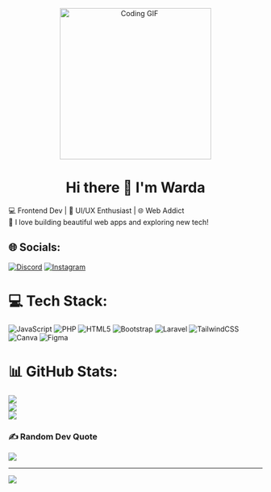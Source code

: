 <p align="center">
  <img src="https://media4.giphy.com/media/v1.Y2lkPTc5MGI3NjExZmo2cWF4dXg2OGRzOXQzdXZmb214M25jZmY2N3cyZGp4aTkwbDhuMCZlcD12MV9pbnRlcm5hbF9naWZfYnlfaWQmY3Q9Zw/L1R1tvI9svkIWwpVYr/giphy.gif" alt="Coding GIF" width="300"/>
</p>

<h1 align="center">Hi there 👋 I'm Warda</h1>
💻 Frontend Dev | 🎨 UI/UX Enthusiast | 🌐 Web Addict <br>🚀 I love building beautiful web apps and exploring new tech!<br>


## 🌐 Socials:
[![Discord](https://img.shields.io/badge/Discord-%237289DA.svg?logo=discord&logoColor=white)](https://discord.gg/https://www.instagram.com/wadafolklore?utm_source=ig_web_button_share_sheet&igsh=ZDNlZDc0MzIxNw==) [![Instagram](https://img.shields.io/badge/Instagram-%23E4405F.svg?logo=Instagram&logoColor=white)](https://instagram.com/wadafolklore) 

# 💻 Tech Stack:
![JavaScript](https://img.shields.io/badge/javascript-%23323330.svg?style=for-the-badge&logo=javascript&logoColor=%23F7DF1E) ![PHP](https://img.shields.io/badge/php-%23777BB4.svg?style=for-the-badge&logo=php&logoColor=white) ![HTML5](https://img.shields.io/badge/html5-%23E34F26.svg?style=for-the-badge&logo=html5&logoColor=white) ![Bootstrap](https://img.shields.io/badge/bootstrap-%238511FA.svg?style=for-the-badge&logo=bootstrap&logoColor=white) ![Laravel](https://img.shields.io/badge/laravel-%23FF2D20.svg?style=for-the-badge&logo=laravel&logoColor=white) ![TailwindCSS](https://img.shields.io/badge/tailwindcss-%2338B2AC.svg?style=for-the-badge&logo=tailwind-css&logoColor=white) ![Canva](https://img.shields.io/badge/Canva-%2300C4CC.svg?style=for-the-badge&logo=Canva&logoColor=white) ![Figma](https://img.shields.io/badge/figma-%23F24E1E.svg?style=for-the-badge&logo=figma&logoColor=white)
# 📊 GitHub Stats:
![](https://github-readme-stats.vercel.app/api?username=wardaamaliaa&theme=dark&hide_border=false&include_all_commits=false&count_private=false)<br/>
![](https://nirzak-streak-stats.vercel.app/?user=wardaamaliaa&theme=dark&hide_border=false)<br/>
![](https://github-readme-stats.vercel.app/api/top-langs/?username=wardaamaliaa&theme=dark&hide_border=false&include_all_commits=false&count_private=false&layout=compact)

### ✍️ Random Dev Quote
![](https://quotes-github-readme.vercel.app/api?type=horizontal&theme=radical)

---
[![](https://visitcount.itsvg.in/api?id=wardaamaliaa&icon=8&color=0)](https://visitcount.itsvg.in)

<!-- Proudly created with GPRM ( https://gprm.itsvg.in ) -->
